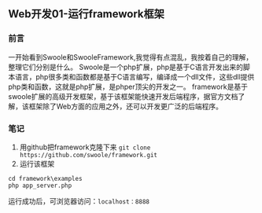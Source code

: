 ## Web开发01-运行framework框架

### 前言
一开始看到Swoole和SwooleFramework,我觉得有点混乱，我按着自己的理解，整理它们分别是什么。
Swoole是一个php扩展，php是基于C语言开发出来的脚本语言，php很多类和函数都是基于C语言编写，编译成一个dll文件，这些dll提供php类和函数，这就是php扩展，是phper顶尖的开发之一。
framework是基于swoole扩展的高级开发框架，基于该框架能快速开发后端程序，据官方文档了解，该框架除了Web方面的应用之外，还可以开发更广泛的后端程序。

### 笔记
1. 用github把framework克隆下来
`git clone https://github.com/swoole/framework.git`
2. 运行该框架
```
cd framework\examples
php app_server.php
```
运行成功后，可浏览器访问：`localhost：8888`